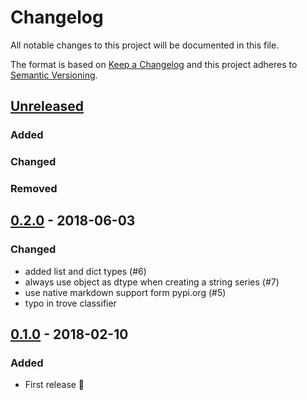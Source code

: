 # Changelog
All notable changes to this project will be documented in this file.

The format is based on [Keep a Changelog](http://keepachangelog.com/)
and this project adheres to [Semantic Versioning](http://semver.org/).

## [Unreleased]
### Added

### Changed

### Removed


## [0.2.0] - 2018-06-03
### Changed
- added list and dict types  (#6)
- always use object as dtype when creating a string series  (#7)
- use native markdown support form pypi.org  (#5)
- typo in trove classifier

## [0.1.0] - 2018-02-10
### Added
- First release 🎉

[Unreleased]: https://github.com/clembou/behave-pandas/compare/release/v0.1.0...HEAD
[0.2.0]: https://github.com/clembou/behave-pandas/commit/v0.1.0...v0.2.0
[0.1.0]: https://github.com/clembou/behave-pandas/commit/v0.1.0

